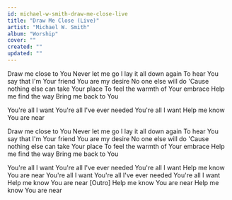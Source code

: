 ```yaml
---
id: michael-w-smith-draw-me-close-live
title: "Draw Me Close (Live)"
artist: "Michael W. Smith"
album: "Worship"
cover: ""
created: ""
updated: ""
---
```


Draw me close to You
Never let me go
I lay it all down again
To hear You say that I'm Your friend
You are my desire
No one else will do
'Cause nothing else can take Your place
To feel the warmth of Your embrace
Help me find the way
Bring me back to You

You're all I want
You're all I've ever needed
You're all I want
Help me know You are near

Draw me close to You
Never let me go
I lay it all down again
To hear You say that I'm Your friend
You are my desire
No one else will do
'Cause nothing else can take Your place
To feel the warmth of Your embrace
Help me find the way
Bring me back to You

You're all I want
You're all I've ever needed
You're all I want
Help me know You are near
You're all I want
You're all I've ever needed
You're all I want
Help me know You are near
[Outro]
Help me know You are near
Help me know You are near